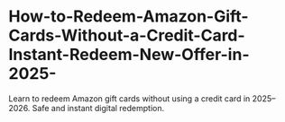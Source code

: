 # How-to-Redeem-Amazon-Gift-Cards-Without-a-Credit-Card-Instant-Redeem-New-Offer-in-2025-
Learn to redeem Amazon gift cards without using a credit card in 2025–2026. Safe and instant digital redemption.
